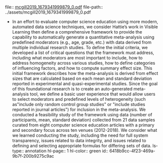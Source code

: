 file:: [mcgill2019_1679341999879_0.pdf](../assets/mcgill2019_1679341999879_0.pdf)
file-path:: ../assets/mcgill2019_1679341999879_0.pdf

- In an effort to evaluate computer science education using more modern, automated data science techniques, we consider Hattie’s work in Visible Learning then define a comprehensive framework to provide the capability to automatically generate a quantitative meta-analysis using predefined moderators (e.g., age, grade, etc.) with data derived from multiple individual research studies. To define the initial criteria, we developed a list of critical questions that the framework must address, including what moderators are most important to include, how to address homogeneity across various studies, how to define categories of influencing factors, and how to compute summary effect size. This initial framework describes how the meta-analysis is derived from effect sizes that are calculated based on each mean and standard deviation reported in experimental and quasi-experimental studies. Since the goal of this foundational research is to create an auto-generated meta-analysis tool, we define a basic user experience that would allow users to select moderators and predefined levels of heterogeneity (such as"include only random control group studies" or "include studies reported in journal articles") for inclusion in the meta-analysis. We conducted a feasibility study of the framework using data (number of participants, mean, standard deviation) collected from 21 data samples curated from eight computer science education articles with a primary and secondary focus across ten venues (2012-2018). We consider what we learned conducting the study, including the need for full system transparency, issues related to data integrity, and issues related to defining and selecting appropriate formulas for differing sets of data.
  ls-type:: annotation
  hl-page:: 1
  hl-color:: green
  id:: 6418b9cc-4f23-469a-9b7f-200b9275c9ac